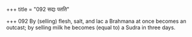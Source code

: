 +++
title = "092 सद्यः पतति"

+++
092	By (selling) flesh, salt, and lac a Brahmana at once becomes an outcast; by selling milk he becomes (equal to) a Sudra in three days.